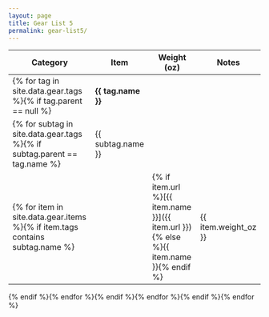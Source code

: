```yaml
---
layout: page
title: Gear List 5
permalink: gear-list5/
---
```


| Category | Item | Weight (oz) | Notes |
|----------|------|-------------|-------|
{% for tag in site.data.gear.tags %}{% if tag.parent == null %}| **{{ tag.name }}** | | | |
{% for subtag in site.data.gear.tags %}{% if subtag.parent == tag.name %}| {{ subtag.name }} | | | |
{% for item in site.data.gear.items %}{% if item.tags contains subtag.name %}| | {% if item.url %}[{{ item.name }}]({{ item.url }}){% else %}{{ item.name }}{% endif %} | {{ item.weight_oz }} | {{ item.notes }} |
{% endif %}{% endfor %}{% endif %}{% endfor %}{% endif %}{% endfor %} 